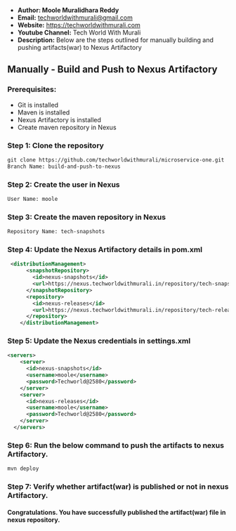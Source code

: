 + <b>Author: Moole Muralidhara Reddy</b></br>
+ <b>Email:</b> techworldwithmurali@gmail.com</br>
+ <b>Website:</b> https://techworldwithmurali.com </br>
+ <b>Youtube Channel:</b> Tech World With Murali</br>
+ <b>Description:</b> Below are the steps outlined for manually building and pushing artifacts(war) to Nexus Artifactory</br>

## Manually - Build and Push to Nexus Artifactory

### Prerequisites:
+ Git is installed
+ Maven is installed
+ Nexus Artifactory is installed
+ Create maven repository in Nexus

### Step 1: Clone the repository
  ```xml
  git clone https://github.com/techworldwithmurali/microservice-one.git
  Branch Name: build-and-push-to-nexus
```
### Step 2: Create the user in Nexus
```xml
User Name: moole
```
### Step 3: Create the maven repository in Nexus
```xml
Repository Name: tech-snapshots
```
### Step 4: Update the Nexus Artifactory details in pom.xml
```xml
 <distributionManagement>
      <snapshotRepository>
        <id>nexus-snapshots</id>
        <url>https://nexus.techworldwithmurali.in/repository/tech-snapshots/</url>
      </snapshotRepository>
      <repository>
        <id>nexus-releases</id>
        <url>https://nexus.techworldwithmurali.in/repository/tech-releases/</url>
      </repository>
    </distributionManagement>
```
### Step 5: Update the Nexus credentials in settings.xml
```xml
<servers>
    <server>
      <id>nexus-snapshots</id>
      <username>moole</username>
      <password>Techworld@2580</password>
    </server>
    <server>
      <id>nexus-releases</id>
      <username>moole</username>
      <password>Techworld@2580</password>
    </server>
  </servers>
```
### Step 6: Run the below command to push the artifacts to nexus Artifactory.
```sh
mvn deploy
```
### Step 7: Verify whether artifact(war) is published or not in nexus Artifactory.


#### Congratulations. You have successfully published the artifact(war) file in nexus repository.


